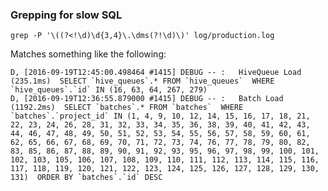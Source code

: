 ### Grepping for slow SQL

```grep -P '\((?<!\d)\d{3,4}\.\dms(?!\d)\)' log/production.log ```

Matches something like the following:

```
D, [2016-09-19T12:45:00.498464 #1415] DEBUG -- :   HiveQueue Load (235.1ms)  SELECT `hive_queues`.* FROM `hive_queues`  WHERE `hive_queues`.`id` IN (16, 63, 64, 267, 279)
D, [2016-09-19T12:36:55.879000 #1415] DEBUG -- :   Batch Load (1192.2ms)  SELECT `batches`.* FROM `batches`  WHERE `batches`.`project_id` IN (1, 4, 9, 10, 12, 14, 15, 16, 17, 18, 21, 22, 23, 24, 26, 28, 31, 32, 33, 34, 35, 36, 38, 39, 40, 41, 42, 43, 44, 46, 47, 48, 49, 50, 51, 52, 53, 54, 55, 56, 57, 58, 59, 60, 61, 62, 65, 66, 67, 68, 69, 70, 71, 72, 73, 74, 76, 77, 78, 79, 80, 82, 83, 85, 86, 87, 88, 89, 90, 91, 92, 93, 95, 96, 97, 98, 99, 100, 101, 102, 103, 105, 106, 107, 108, 109, 110, 111, 112, 113, 114, 115, 116, 117, 118, 119, 120, 121, 122, 123, 124, 125, 126, 127, 128, 129, 130, 131)  ORDER BY `batches`.`id` DESC
```

